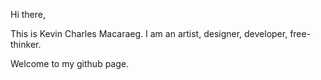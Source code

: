 Hi there,

This is Kevin Charles Macaraeg. I am an artist, designer, developer, free-thinker.

Welcome to my github page.
